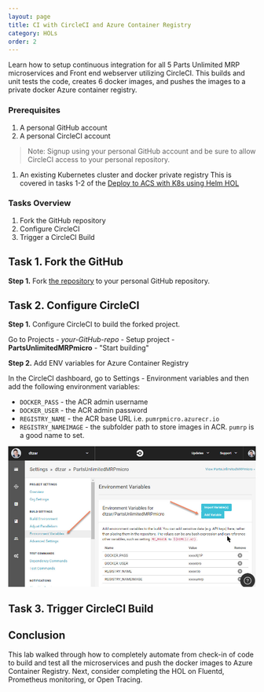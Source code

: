 ```yaml
---
layout: page
title: CI with CircleCI and Azure Container Registry
category: HOLs
order: 2
---
```


Learn how to setup continuous integration for all 5 Parts Unlimited MRP microservices and Front end webserver utilizing CircleCI.  This builds and unit tests the code, creates 6 docker images, and pushes the images to a private docker Azure container registry.

### Prerequisites

1. A personal GitHub account
1. A personal CircleCI account
  > Note: Signup using your personal GitHub account and be sure to allow CircleCI access to your personal repository.
1. An existing Kubernetes cluster and docker private registry This is covered in tasks 1-2 of the [Deploy to ACS with K8s using Helm HOL](https://microsoft.github.io/PartsUnlimitedMRPmicro/hols/deploy-acs-kubernetes-helm.html)

### Tasks Overview

1. Fork the GitHub repository
1. Configure CircleCI
1. Trigger a CircleCI Build

## Task 1. Fork the GitHub

**Step 1.** Fork [the repository](https://github.com/Microsoft/PartsUnlimitedMRPmicro) to your personal GitHub repository.

## Task 2. Configure CircleCI

**Step 1.** Configure CircleCI to build the forked project.

Go to Projects - _your-GitHub-repo_  - Setup project - **PartsUnlimitedMRPmicro** - "Start building"

**Step 2.** Add ENV variables for Azure Container Registry

In the CircleCI dashboard, go to Settings - Environment variables and then add the following environment variables:

- `DOCKER_PASS` - the ACR admin username
- `DOCKER_USER` - the ACR admin password
- `REGISTRY_NAME` - the ACR base URL i.e. `pumrpmicro.azurecr.io`
- `REGISTRY_NAMEIMAGE` - the subfolder path to store images in ACR. `pumrp` is a good name to set.

![](<../assets/circleciacr/circleci-env.jpg>)

## Task 3. Trigger CircleCI Build



## Conclusion

This lab walked through how to completely automate from check-in of code to build and test all the microservices and push the docker images to Azure Container Registry. Next, consider completing the HOL on Fluentd, Prometheus monitoring, or Open Tracing.
